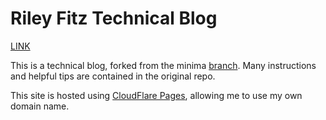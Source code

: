 # Riley Fitz Technical Blog
[LINK](riley-fitz.com)

This is a technical blog, forked from the minima [branch](https://github.com/jekyll/minima). Many instructions and helpful tips are contained in the original repo. 

This site is hosted using [CloudFlare Pages](), allowing me to use my own domain name.